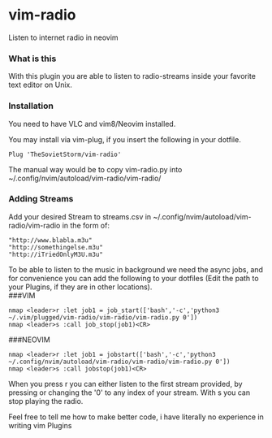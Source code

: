 # vim-radio
Listen to internet radio in neovim

### What is this
With this plugin you are able to listen to radio-streams inside your favorite text editor on Unix.
### Installation
You need to have VLC and vim8/Neovim installed.

You may install via vim-plug, if you insert the following in your dotfile.
```vim
Plug 'TheSovietStorm/vim-radio'
```
The manual way would be to copy vim-radio.py into ~/.config/nvim/autoload/vim-radio/vim-radio/ 

### Adding Streams
Add your desired Stream to streams.csv in ~/.config/nvim/autoload/vim-radio/vim-radio in the form of:
```csv
"http://www.blabla.m3u"
"http://somethingelse.m3u"
"http://iTriedOnlyM3U.m3u"
```

To be able to listen to the music in background we need the async jobs, and for convenience you can 
add the following to your dotfiles (Edit the path to your Plugins, if they are in other locations).  
###VIM
```vim
nmap <leader>r :let job1 = job_start(['bash','-c','python3 ~/.vim/plugged/vim-radio/vim-radio/vim-radio.py 0'])
nmap <leader>s :call job_stop(job1)<CR>
```
###NEOVIM
```vim
nmap <leader>r :let job1 = jobstart(['bash','-c','python3 ~/.config/nvim/autoload/vim-radio/vim-radio/vim-radio.py 0'])
nmap <leader>s :call jobstop(job1)<CR>
```

When you press <leader>r you can either listen to the first stream provided, by pressing <CR> or changing the '0' to any
index of your stream.
With <leader>s you can stop playing the radio.

Feel free to tell me how to make better code, i have literally no experience in writing vim Plugins
